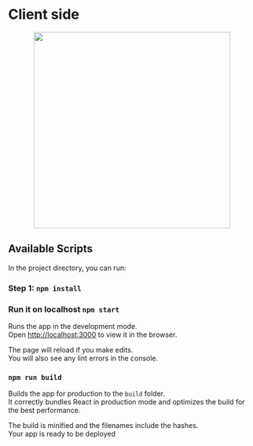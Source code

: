 # Client side

<div style="text-align:center">
<img src="https://github.com/MoFayaz/ChaiChat/blob/main/client/chaichat-github.gif" width="400" height="auto"/>
</div>

## Available Scripts

In the project directory, you can run:

### Step 1: `npm install`

### Run it on localhost `npm start`

Runs the app in the development mode.\
Open [http://localhost:3000](http://localhost:3000) to view it in the browser.

The page will reload if you make edits.\
You will also see any lint errors in the console.

### `npm run build`

Builds the app for production to the `build` folder.\
It correctly bundles React in production mode and optimizes the build for the best performance.

The build is minified and the filenames include the hashes.\
Your app is ready to be deployed
